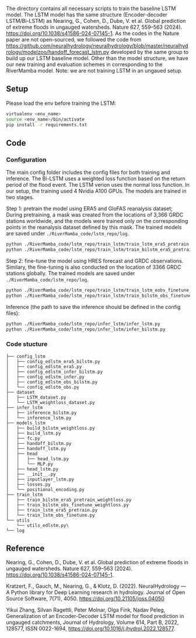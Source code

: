 The directory contains all necessary scripts to train the baseline LSTM model. The LSTM model has the same structure (Encoder-decoder LSTM/Bi-LSTM) as Nearing, G., Cohen, D., Dube, V. et al. Global prediction of extreme floods in ungauged watersheds. Nature 627, 559–563 (2024). https://doi.org/10.1038/s41586-024-07145-1. As the codes in the Nature paper are not open-sourced, we followed the code from https://github.com/neuralhydrology/neuralhydrology/blob/master/neuralhydrology/modelzoo/handoff_forecast_lstm.py developed by the same group to build up our LSTM baseline model. Other than the model structure, we have our new training and evaluation schemes in corresponding to the RiverMamba model. Note: we are not training LSTM in an ungaued setup.

## Setup

Please load the env before training the LSTM:

```bash
virtualenv <env_name>
source <env_name>/bin/activate
pip install -r requirements.txt
```

## Code

### Configuration

The main config folder includes the config files for both training and inference. The Bi-LSTM uses a weighted loss function based on the return period of the flood event. The LSTM verion uses the normal loss function. In our setup, the training used 4 Nvidia A100 GPUs. The models are trained in two stages.

Step 1: pretrain the model using ERA5 and GloFAS reanalysis dataset; During pretraining, a mask was created from the locations of 3,366 GRDC stations worldwide, and the models were trained only on the corresponding points in the reanalysis dataset defined by this mask. The trained models are saved under `./RiverMamba_code/lstm_repo/log`.
```bash
python ./RiverMamba_code/lstm_repo/train_lstm/train_lstm_era5_pretrain.py
python ./RiverMamba_code/lstm_repo/train_lstm/train_bilstm_era5_pretrain_weightloss.py
```

Step 2: fine-tune the model using HRES forecast and GRDC observations. Similary, the fine-tuning is also conducted on the location of 3366 GRDC stations globally. The trained models are saved under `./RiverMamba_code/lstm_repo/log`.

```bash
python ./RiverMamba_code/lstm_repo/train_lstm/train_lstm_eobs_finetune_pretrain.py
python ./RiverMamba_code/lstm_repo/train_lstm/train_bilstm_obs_finetune_weightloss.py
```

Inference (the path to save the inference should be defined in the config files):

```bash
python ./RiverMamba_code/lstm_repo/infer_lstm/infer_lstm.py
python ./RiverMamba_code/lstm_repo/infer_lstm/infer_bilstm.py
```

### Code stucture

```text
├── config_lstm
│   ├── config_edlstm_era5_bilstm.py
│   ├── config_edlstm_era5.py
│   ├── config_edlstm_infer_bilstm.py
│   ├── config_edlstm_infer.py
│   ├── config_edlstm_obs_bilstm.py
│   └── config_edlstm_obs.py
├── dataset
│   ├── LSTM_dataset.py
│   └── LSTM_weightloss_dataset.py
├── infer_lstm
│   ├── inference_bilstm.py
│   └── inference_lstm.py
├── models_lstm
│   ├── build_bilstm_weightloss.py
│   ├── build_lstm.py
│   ├── fc.py
│   ├── handoff_bilstm.py
│   ├── handoff_lstm.py
│   ├── head
│   │   ├── head_lstm.py
│   │   └── MLP.py
│   ├── head_lstm.py
│   ├── __init__.py
│   ├── inputlayer_lstm.py
│   ├── losses.py
│   └── positional_encoding.py
├── train_lstm
│   ├── train_bilstm_era5_pretrain_weightloss.py
│   ├── train_bilstm_obs_finetune_weightloss.py
│   ├── train_lstm_era5_pretrain.py
│   └── train_lstm_obs_finetune.py
└── utils
    └── utils_edlstm.py\
└── log
```

## Reference

Nearing, G., Cohen, D., Dube, V. et al. Global prediction of extreme floods in ungauged watersheds. Nature 627, 559–563 (2024). https://doi.org/10.1038/s41586-024-07145-1.


Kratzert, F., Gauch, M., Nearing, G., & Klotz, D. (2022). NeuralHydrology — A Python library for Deep Learning research in hydrology. Journal of Open Source Software, 7(71), 4050. https://doi.org/10.21105/joss.04050


Yikui Zhang, Silvan Ragettli, Peter Molnar, Olga Fink, Nadav Peleg, Generalization of an Encoder-Decoder LSTM model for flood prediction in ungauged catchments, Journal of Hydrology, Volume 614, Part B, 2022, 128577, ISSN 0022-1694, https://doi.org/10.1016/j.jhydrol.2022.128577.